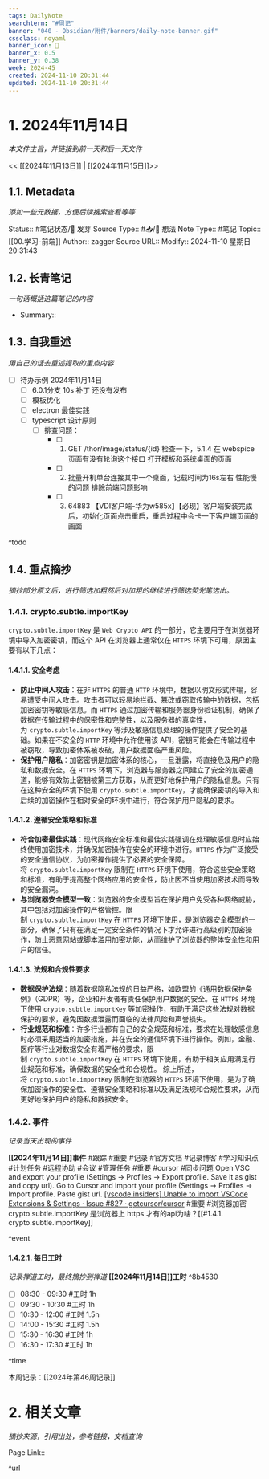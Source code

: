 ```yaml
---
tags: DailyNote
searchterm: "#周记"
banner: "040 - Obsidian/附件/banners/daily-note-banner.gif"
cssclass: noyaml
banner_icon: 💌
banner_x: 0.5
banner_y: 0.38
week: 2024-45
created: 2024-11-10 20:31:44
updated: 2024-11-10 20:31:44
---
```


# 1. 2024年11月14日

_本文件主旨，并链接到前一天和后一天文件_

<< [[2024年11月13日]] | [[2024年11月15日]]>>

## 1.1. Metadata

_添加一些元数据，方便后续搜索查看等等_

Status:: #笔记状态/🌱 发芽
Source Type:: #📥/💭 想法 
Note Type:: #笔记
Topic:: [[00.学习-前端]]
Author:: zagger
Source URL::
Modify:: 2024-11-10 星期日 20:31:43

## 1.2. 长青笔记

_一句话概括这篇笔记的内容_

- Summary::

## 1.3. 自我重述

_用自己的话去重述提取的重点内容_

- [ ] 待办示例 2024年11月14日
	- [ ] 6.0.1分支 10s 补丁 还没有发布
	- [ ] 模板优化
	- [ ] electron 最佳实践
	- [ ] typescript 设计原则
		- [ ] 排查问题：
			- [ ] 1. GET /thor/image/status/{id} 检查一下，5.1.4 在 webspice 页面有没有轮询这个接口 打开模板和系统桌面的页面
			- [ ] 2. 批量开机单台连接其中一个桌面，记载时间为16s左右 性能慢的问题 排除前端问题影响
			- [ ] 3. 64883 【VDI客户端-华为w585x】【必现】客户端安装完成后，初始化页面点击重启，重启过程中会卡一下客户端页面的画面

^todo

## 1.4. 重点摘抄

_摘抄部分原文后，进行筛选加粗然后对加粗的继续进行筛选荧光笔选出。_

### 1.4.1. crypto.subtle.importKey
`crypto.subtle.importKey` 是 `Web Crypto API` 的一部分，它主要用于在浏览器环境中导入加密密钥，而这个 API 在浏览器上通常仅在 `HTTPS` 环境下可用，原因主要有以下几点：
#### 1.4.1.1. 安全考虑
- **防止中间人攻击**：在非 `HTTPS` 的普通 `HTTP` 环境中，数据以明文形式传输，容易遭受中间人攻击。攻击者可以轻易地拦截、篡改或窃取传输中的数据，包括加密密钥等敏感信息。而 `HTTPS` 通过加密传输和服务器身份验证机制，确保了数据在传输过程中的保密性和完整性，以及服务器的真实性，为 `crypto.subtle.importKey` 等涉及敏感信息处理的操作提供了安全的基础。如果在不安全的 `HTTP` 环境中允许使用该 API，密钥可能会在传输过程中被窃取，导致加密体系被攻破，用户数据面临严重风险。
- **保护用户隐私**：加密密钥是加密体系的核心，一旦泄露，将直接危及用户的隐私和数据安全。在 `HTTPS` 环境下，浏览器与服务器之间建立了安全的加密通道，能够有效防止密钥被第三方获取，从而更好地保护用户的隐私信息。只有在这种安全的环境下使用 `crypto.subtle.importKey`，才能确保密钥的导入和后续的加密操作在相对安全的环境中进行，符合保护用户隐私的要求。
#### 1.4.1.2. 遵循安全策略和标准
- **符合加密最佳实践**：现代网络安全标准和最佳实践强调在处理敏感信息时应始终使用加密技术，并确保加密操作在安全的环境中进行。`HTTPS` 作为广泛接受的安全通信协议，为加密操作提供了必要的安全保障。将 `crypto.subtle.importKey` 限制在 `HTTPS` 环境下使用，符合这些安全策略和标准，有助于提高整个网络应用的安全性，防止因不当使用加密技术而导致的安全漏洞。
- **与浏览器安全模型一致**：浏览器的安全模型旨在保护用户免受各种网络威胁，其中包括对加密操作的严格管控。限制 `crypto.subtle.importKey` 在 `HTTPS` 环境下使用，是浏览器安全模型的一部分，确保了只有在满足一定安全条件的情况下才允许进行高级别的加密操作，防止恶意网站或脚本滥用加密功能，从而维护了浏览器的整体安全性和用户的信任。
#### 1.4.1.3. 法规和合规性要求
- **数据保护法规**：随着数据隐私法规的日益严格，如欧盟的《通用数据保护条例》（GDPR）等，企业和开发者有责任保护用户数据的安全。在 `HTTPS` 环境下使用 `crypto.subtle.importKey` 等加密操作，有助于满足这些法规对数据保护的要求，避免因数据泄露而面临的法律风险和声誉损失。
- **行业规范和标准**：许多行业都有自己的安全规范和标准，要求在处理敏感信息时必须采用适当的加密措施，并在安全的通信环境下进行操作。例如，金融、医疗等行业对数据安全有着严格的要求，限制 `crypto.subtle.importKey` 在 `HTTPS` 环境下使用，有助于相关应用满足行业规范和标准，确保数据的安全性和合规性。
综上所述，将 `crypto.subtle.importKey` 限制在浏览器的 `HTTPS` 环境下使用，是为了确保加密操作的安全性、遵循安全策略和标准以及满足法规和合规性要求，从而更好地保护用户的隐私和数据安全。
### 1.4.2. 事件

_记录当天出现的事件_

**[[2024年11月14日]]事件** 
#跟踪 #重要 #记录 #官方文档 #记录博客 #学习知识点 #计划任务 #远程协助 #会议 #管理任务
#重要 #cursor #同步问题 Open VSC and export your profile (Settings -> Profiles -> Export profile. Save it as gist and copy url).
Go to Cursor and import your profile (Settings -> Profiles -> Import profile. Paste gist url. [[vscode insiders] Unable to import VSCode Extensions & Settings · Issue #827 · getcursor/cursor](https://github.com/getcursor/cursor/issues/827)
#重要 #浏览器加密 crypto.subtle.importKey 是浏览器上 https 才有的api为啥？[[#1.4.1. crypto.subtle.importKey]]

^event

#### 1.4.2.1. 每日工时

_记录禅道工时，最终摘抄到禅道_
**[[2024年11月14日]]工时** ^8b4530
- [ ] 08:30 - 09:30 #工时  1h
- [ ] 09:30 - 10:30 #工时  1h
- [ ] 10:30 - 12:00 #工时  1.5h
- [ ] 14:00 - 15:30 #工时  1.5h
- [ ] 15:30 - 16:30 #工时  1h
- [ ] 16:30 - 17:30 #工时  1h

^time

本周记录：[[2024年第46周记录]]

# 2. 相关文章

_摘抄来源，引用出处，参考链接，文档查询_

Page Link::

^url
